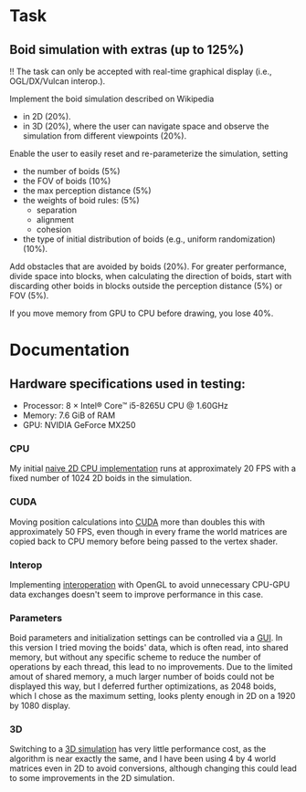 # Task
## Boid simulation with extras (up to 125%)
!! The task can only be accepted with real-time graphical display (i.e., OGL/DX/Vulcan interop.).

Implement the boid simulation described on Wikipedia
 - in 2D (20%).
 - in 3D (20%), where the user can navigate space and observe the simulation from different viewpoints (20%).

Enable the user to easily reset and re-parameterize the simulation, setting
 - the number of boids (5%)
 - the FOV of boids (10%)
 - the max perception distance (5%)
 - the weights of boid rules: (5%)
      - separation
      - alignment
      - cohesion
 - the type of initial distribution of boids (e.g., uniform randomization) (10%).

Add obstacles that are avoided by boids (20%).
For greater performance, divide space into blocks, when calculating the direction of boids, start with discarding other boids in blocks outside the perception distance (5%) or FOV (5%).

If you move memory from GPU to CPU before drawing, you lose 40%.


# Documentation
## Hardware specifications used in testing: 
 - Processor: 8 × Intel® Core™ i5-8265U CPU @ 1.60GHz
 - Memory: 7.6 GiB of RAM
 - GPU: NVIDIA GeForce MX250

### CPU
My initial [naive 2D CPU implementation](https://github.com/WagnerAndras/Boids/tree/CPU) runs at approximately 20 FPS with a fixed number of 1024 2D boids in the simulation.

### CUDA
Moving position calculations into [CUDA](https://github.com/WagnerAndras/Boids/tree/cuda) more than doubles this with approximately 50 FPS, even though in every frame the world matrices are copied back to CPU memory before being passed to the vertex shader.

### Interop
Implementing [interoperation](https://github.com/WagnerAndras/Boids/tree/interop) with OpenGL to avoid unnecessary CPU-GPU data exchanges doesn't seem to improve performance in this case.

### Parameters
Boid parameters and initialization settings can be controlled via a [GUI](https://github.com/WagnerAndras/Boids/tree/ui).
In this version I tried moving the boids' data, which is often read, into shared memory, but without any specific scheme to reduce the number of operations by each thread, this lead to no improvements.
Due to the limited amout of shared memory, a much larger number of boids could not be displayed this way, but I deferred further optimizations, as 2048 boids, which I chose as the maximum setting, looks plenty enough in 2D on a 1920 by 1080 display.

### 3D
Switching to a [3D simulation](https://github.com/WagnerAndras/Boids/tree/3D) has very little performance cost, as the algorithm is near exactly the same, and I have been using 4 by 4 world matrices even in 2D to avoid conversions, although changing this could lead to some improvements in the 2D simulation.
